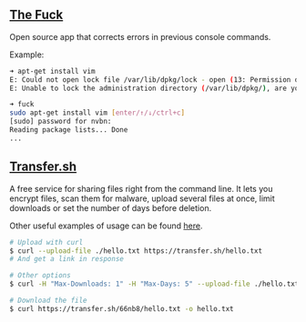 ## [The Fuck](https://github.com/nvbn/thefuck)
Open source app that corrects errors in previous console commands.

Example:

```bash
➜ apt-get install vim
E: Could not open lock file /var/lib/dpkg/lock - open (13: Permission denied)
E: Unable to lock the administration directory (/var/lib/dpkg/), are you root?

➜ fuck
sudo apt-get install vim [enter/↑/↓/ctrl+c]
[sudo] password for nvbn:
Reading package lists... Done
...
```

## [Transfer.sh](https://transfer.sh)
A free service for sharing files right from the command line. It lets you encrypt files, 
scan them for malware, upload several files at once, limit downloads or set the number of days before deletion.

Other useful examples of usage can be found [here](https://github.com/dutchcoders/transfer.sh/blob/master/examples.md).

```bash
# Upload with curl
$ curl --upload-file ./hello.txt https://transfer.sh/hello.txt  
# And get a link in response

# Other options
$ curl -H "Max-Downloads: 1" -H "Max-Days: 5" --upload-file ./hello.txt https://transfer.sh/hello.txt

# Download the file 
$ curl https://transfer.sh/66nb8/hello.txt -o hello.txt
```
